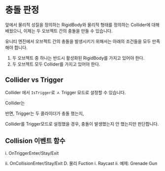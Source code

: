 # 충돌 판정
앞에서 물리적 성질을 정의하는 RigidBody와 물리적 형태를 정의하는 Collider에 대해 배웠으니, 이제는 두 오브젝트 간의 충돌을 만들 수 있습니다.

유니티 엔진에서 오브젝트 간의 충돌을 발생시키기 위해서는 아래의 조건들을 모두 만족해야 합니다.

  1. 두 오브젝트 중 하나는 반드시 활성화된 RigidBody를 가지고 있어야 한다.
  2. 두 오브젝트 모두 Collider를 가지고 있어야 한다.


## Collider vs Trigger
Collider 에서 `IsTrigger`로 ㅅ Trigger 모드로 설정할 수 있습니다.

Collider는


반면, Trigger는 두 콜라이더가 충돌 했는지,


Collider를 Trigger모드로 설정했을 경우, 충돌이 발생했는지 안 했는지만 판단합니다.

## Collision 이벤트 함수

i.	OnTriggerEnter/Stay/Exit



ii.	OnCollisionEnter/Stay/Exit
D.	물리 Fuction
i.	Raycast
ii.
예제: Grenade Gun
